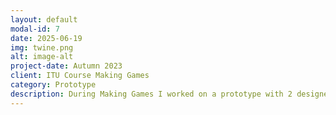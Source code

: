 ```yaml
---
layout: default
modal-id: 7
date: 2025-06-19
img: twine.png
alt: image-alt
project-date: Autumn 2023
client: ITU Course Making Games
category: Prototype
description: During Making Games I worked on a prototype with 2 designers where we had to make something simple in Twine. We made The Purple Club which we uploaded on itch.io at this link - <a class="altstyle" href="https://ghostyjam.itch.io/the-purple-club">The Purple Club</a>. I worked on the implementation of the paths, the maze and countdown mechanic and implementation of music.
---
```

